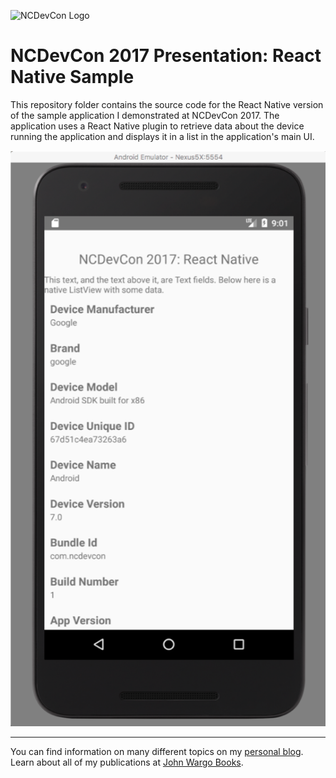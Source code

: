 ![NCDevCon Logo](http://ncdevcon.com/skins/bootstrap/assets/img/ncdevcon-logo.png)

# NCDevCon 2017 Presentation: React Native Sample

This repository folder contains the source code for the React Native version of the sample application I demonstrated at NCDevCon 2017. The application uses a React Native plugin to retrieve data about the device running the application and displays it in a list in the application's main UI. 

![Cordova application sample](../images/figure-04.png)

***

You can find information on many different topics on my [personal blog](http://www.johnwargo.com). Learn about all of my publications at [John Wargo Books](http://www.johnwargobooks.com).